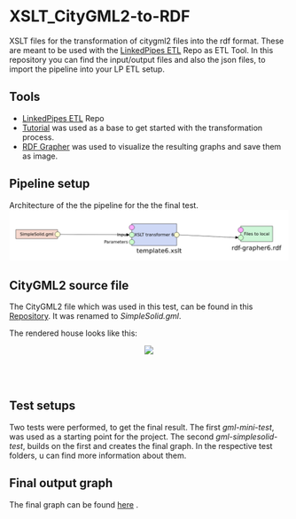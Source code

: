 # XSLT_CityGML2-to-RDF
XSLT files for the transformation of citygml2 files into the rdf format. These are meant to be used with the [LinkedPipes ETL](https://github.com/linkedpipes/etl) Repo as ETL Tool. In this repository you can find the input/output files and also the json files, to import the pipeline into your LP ETL setup. 


## Tools
- [LinkedPipes ETL](https://github.com/linkedpipes/etl) Repo 
-  [Tutorial](https://etl.linkedpipes.com/tutorials/how-to/convert_xml_to_rdf) was used as a base to get started with the transformation process.
- [RDF Grapher](https://www.ldf.fi/service/rdf-grapher) was used to visualize the resulting graphs and save them as image.


## Pipeline setup
Architecture of the the pipeline for the the final test.
![](./gml-simplesolid-test/etl-pipeline/etl-architecture.png)


## CityGML2 source file
The CityGML2 file which was used in this test, can be found in this [Repository](https://gitlab.com/volkercoors/CiD4Sim/-/blob/master/SimpleSolid_SrefBS/v2.0/SimpleSolid_SrefBS.gml). It was renamed to *SimpleSolid.gml*.

The rendered house looks like this:
<p align="center">
    <img src="https://gitlab.com/volkercoors/CiD4Sim/raw/master/SimpleSolid_SrefBS/figures/Testgebaeude.png?inline=true " width="360">
</p>

<br>
<br>

## Test setups
Two tests were performed, to get the final result. The first *gml-mini-test*, was used as a starting point for the project. The second *gml-simplesolid-test*, builds on the first and creates the final graph. In the respective test folders, u can find more information about them.


## Final output graph
The final graph can be found 
[here](./gml-simplesolid-test/graph-images/rdf-grapher7.svg) .

